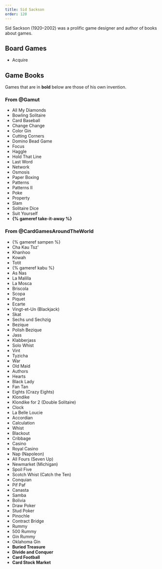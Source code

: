 ```yaml
---
title: Sid Sackson
order: 120
---
```


Sid Sackson (1920–2002) was a prolific game designer and author of books about
games.

## Board Games

* Acquire

## Game Books

Games that are in **bold** below are those of his own invention.

### From @Gamut

<ul class="columnar">
<li>All My Diamonds</li>
<li>Bowling Solitaire</li>
<li>Card Baseball</li>
<li>Change Change</li>
<li>Color Gin</li>
<li>Cutting Corners</li>
<li>Domino Bead Game </li>
<li>Focus</li>
<li>Haggle</li>
<li>Hold That Line</li>
<li>Last Word</li>
<li>Network</li>
<li>Osmosis</li>
<li>Paper Boxing</li>
<li>Patterns</li>
<li>Patterns II</li>
<li>Poke</li>
<li>Property</li>
<li>Slam</li>
<li>Solitaire Dice</li>
<li>Suit Yourself</li>
<li>
<strong>{% gameref take-it-away %}</strong>
</li>
</ul>

### From @CardGamesAroundTheWorld

<ul class="columnar">
<li>
{% gameref sampen %}
</li>
<li>Cha Kau Tsz’</li>
<li>Khanhoo</li>
<li>Kowah</li>
<li>Totit</li>
<li>
{% gameref kabu %}
</li>
<li>As Nas</li>
<li>La Malilla</li>
<li>La Mosca</li>
<li>Briscola</li> <li>Scopa</li> <li>Piquet</li> <li>Ecarte</li>
<li><span lang="fr" class="noun">Vingt-et-Un</span> (Blackjack)</li> <li>Skat</li>
<li>Sechs und Sechzig</li> <li>Bezique</li> <li>Polish Bezique</li>
<li>Jass</li> <li>Klabberjass</li> <li>Solo Whist</li> <li>Vint</li>
<li>Tyzicha</li> <li>War</li> <li>Old Maid</li> <li>Authors</li> <li>Hearts</li>
<li>Black Lady</li> <li>Fan Tan</li> <li>Eights (Crazy Eights)</li>
<li>Klondike</li> <li>Klondike for 2 (Double Solitaire)</li> <li>Clock</li>
<li>La Belle Loucie</li> <li>Accordian</li> <li>Calculation</li> <li>Whist</li>
<li>Blackout</li> <li>Cribbage</li> <li>Casino</li> <li>Royal Casino</li>
<li>Nap (Napoleon)</li> <li>All Fours (Seven Up)</li> <li>Newmarket
(Michigan)</li> <li>Spoil Five</li> <li>Scotch Whist (Catch the Ten)</li>
<li>Conquian</li> <li>Pif Paf</li> <li>Canasta</li> <li>Samba</li>
<li>Bolivia</li> <li>Draw Poker</li> <li>Stud Poker</li> <li>Pinochle</li>
<li>Contract Bridge</li> <li>Rummy</li> <li>500 Rummy</li> <li>Gin Rummy</li>
<li>Oklahoma Gin</li> <li><strong>Buried Treasure</strong></li> <li><strong>Divide and
Conquer</strong></li> <li><strong>Card Football</strong></li> <li><strong>Card Stock Market</strong></li> </ul>

